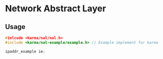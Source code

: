 # Network Abstract Layer

## Usage

```c++
#inlcude <karma/nal/nal.h>
#include <karma/nal-example/example.h> // Example implement for karma

ipaddr_example ie;
```

